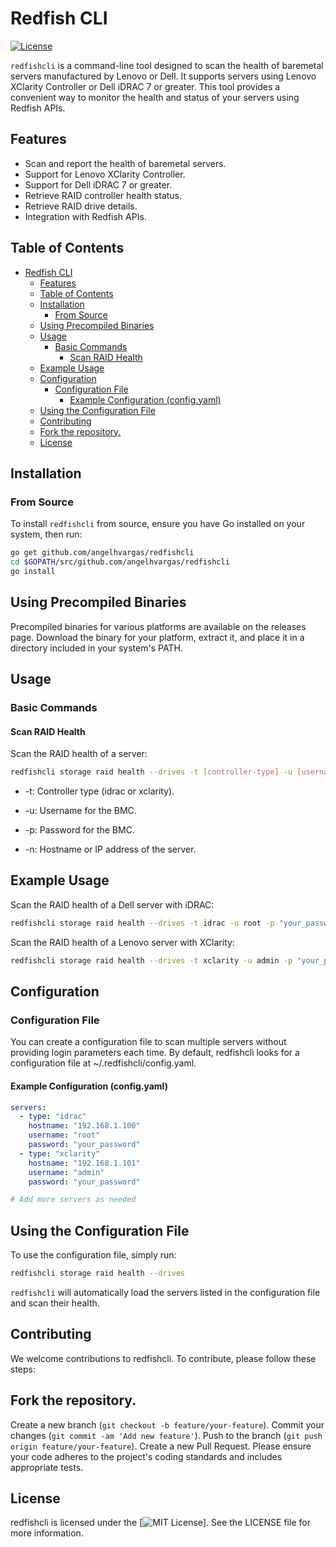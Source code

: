 # Redfish CLI

[![License](https://img.shields.io/badge/license-MIT-blue.svg)](LICENSE)

`redfishcli` is a command-line tool designed to scan the health of baremetal servers manufactured by Lenovo or Dell. It supports servers using Lenovo XClarity Controller or Dell iDRAC 7 or greater. This tool provides a convenient way to monitor the health and status of your servers using Redfish APIs.

## Features

- Scan and report the health of baremetal servers.
- Support for Lenovo XClarity Controller.
- Support for Dell iDRAC 7 or greater.
- Retrieve RAID controller health status.
- Retrieve RAID drive details.
- Integration with Redfish APIs.

## Table of Contents

- [Redfish CLI](#redfish-cli)
  - [Features](#features)
  - [Table of Contents](#table-of-contents)
  - [Installation](#installation)
    - [From Source](#from-source)
  - [Using Precompiled Binaries](#using-precompiled-binaries)
  - [Usage](#usage)
    - [Basic Commands](#basic-commands)
      - [Scan RAID Health](#scan-raid-health)
  - [Example Usage](#example-usage)
  - [Configuration](#configuration)
    - [Configuration File](#configuration-file)
      - [Example Configuration (config.yaml)](#example-configuration-configyaml)
  - [Using the Configuration File](#using-the-configuration-file)
  - [Contributing](#contributing)
  - [Fork the repository.](#fork-the-repository)
  - [License](#license)

## Installation

### From Source

To install `redfishcli` from source, ensure you have Go installed on your system, then run:

```sh
go get github.com/angelhvargas/redfishcli
cd $GOPATH/src/github.com/angelhvargas/redfishcli
go install
```

## Using Precompiled Binaries

Precompiled binaries for various platforms are available on the releases page. Download the binary for your platform, extract it, and place it in a directory included in your system's PATH.

## Usage

### Basic Commands

#### Scan RAID Health

Scan the RAID health of a server:

```bash
redfishcli storage raid health --drives -t [controller-type] -u [username] -p [password] -n [hostname]
```

- -t: Controller type (idrac or xclarity).

- -u: Username for the BMC.

- -p: Password for the BMC.

- -n: Hostname or IP address of the server.

## Example Usage

 Scan the RAID health of a Dell server with iDRAC:

```sh
redfishcli storage raid health --drives -t idrac -u root -p "your_password" -n 192.168.1.100 | jq
```

Scan the RAID health of a Lenovo server with XClarity:

```sh
redfishcli storage raid health --drives -t xclarity -u admin -p "your_password" -n 192.168.1.101 | jq
```

## Configuration

### Configuration File

You can create a configuration file to scan multiple servers without providing login parameters each time. By default, redfishcli looks for a configuration file at ~/.redfishcli/config.yaml.

#### Example Configuration (config.yaml)

```yaml
servers:
  - type: "idrac"
    hostname: "192.168.1.100"
    username: "root"
    password: "your_password"
  - type: "xclarity"
    hostname: "192.168.1.101"
    username: "admin"
    password: "your_password"

# Add more servers as needed
```


## Using the Configuration File

To use the configuration file, simply run:

```bash
redfishcli storage raid health --drives
```

`redfishcli` will automatically load the servers listed in the configuration file and scan their health.

## Contributing

We welcome contributions to redfishcli. To contribute, please follow these steps:

## Fork the repository.

Create a new branch (`git checkout -b feature/your-feature`).
Commit your changes (`git commit -am 'Add new feature'`).
Push to the branch (`git push origin feature/your-feature`).
Create a new Pull Request.
Please ensure your code adheres to the project's coding standards and includes appropriate tests.

## License

redfishcli is licensed under the [![MIT License](LICENSE)]. See the LICENSE file for more information.